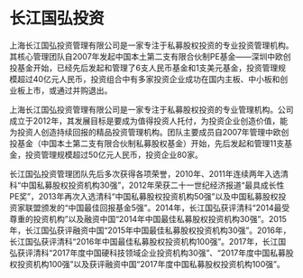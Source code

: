 # 

# 长江国弘投资

上海长江国弘投资管理有限公司是一家专注于私募股权投资的专业投资管理机构。其核心管理团队自2007年发起中国本土第二支有限合伙制PE基金——深圳中欧创投基金开始，已经先后发起和管理了6支人民币基金和1支美元基金，投资管理规模超过40亿元人民币，投资组合中有多家投资企业成功在国内主板、中小板和创业板上市，或通过并购退出。


上海长江国弘投资管理有限公司是一家专注于私募股权投资的专业管理机构。公司成立于2012年，其发展目标是要成为值得投资人托付，为投资企业创造价值，能为投资人创造持续回报的精品投资管理机构。团队主要成员自2007年管理中欧创投基金（中国本土第二支有限合伙制私募股权基金）开始，先后发起和管理11支基金，投资管理规模超过50亿元人民币，投资企业80家。



长江国弘投资管理团队先后多次获得各项荣誉，2010年、2011年连续两年入选清科“中国私募股权投资机构30强”，2012年荣获二十一世纪经济报道“最具成长性PE奖”，2013年再次入选清科“中国私募股权投资机构50强”以及中国私募股权投资家联盟颁发的“中国最佳回报基金5强”。2014年，长江国弘获评清科“2014最受尊重的投资机构”以及融资中国“2014年中国最佳私募股权投资机构30强”。2015年，长江国弘获评融资中国“2015年中国最佳私募股权投资机构30强”。2016年，长江国弘获评清科“2016年中国最佳私募股权投资机构100强”。2017年，长江国弘获评清科“2017年度中国硬科技领域企业投资机构30强”、“2017年度中国私募股权投资机构100强”以及获评融资中国“2017年度中国私募股权投资机构100强”。

